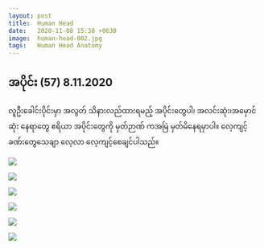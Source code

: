 ```yaml
---
layout: post
title:  Human Head
date:   2020-11-08 15:38 +0630
image:  human-head-002.jpg
tags:   Human Head Anatomy
---
```

## အပိုင်း (57) 8.11.2020
လူဦးခေါင်းပိုင်းမှာ အလွတ် သိနားလည်ထားရမည့် အပိုင်းတွေပါ၊
အလင်းဆုံး၊အမှောင်ဆုံး နေရာတွေ ဧရိယာ အပိုင်းတွေကို မှတ်ဉာဏ် ကအမြဲ မှတ်မိနေရမှာပါ။ လေ့ကျင့်ခဏ်းတွေသေချာ လေ့လာ လေ့ကျင့်စေချင်ပါသည်။

![]({{site.baseurl}}/img/human-head-002/01.jpg)

![]({{site.baseurl}}/img/human-head-002/02.jpg)

![]({{site.baseurl}}/img/human-head-002/03.jpg)

![]({{site.baseurl}}/img/human-head-002/04.jpg)

![]({{site.baseurl}}/img/human-head-002/05.jpg)

![]({{site.baseurl}}/img/human-head-002/06.jpg)